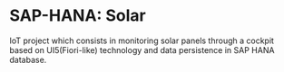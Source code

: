 # SAP-HANA: Solar

IoT project which consists in monitoring solar panels through a cockpit based on UI5(Fiori-like) technology and data persistence in SAP HANA database.
